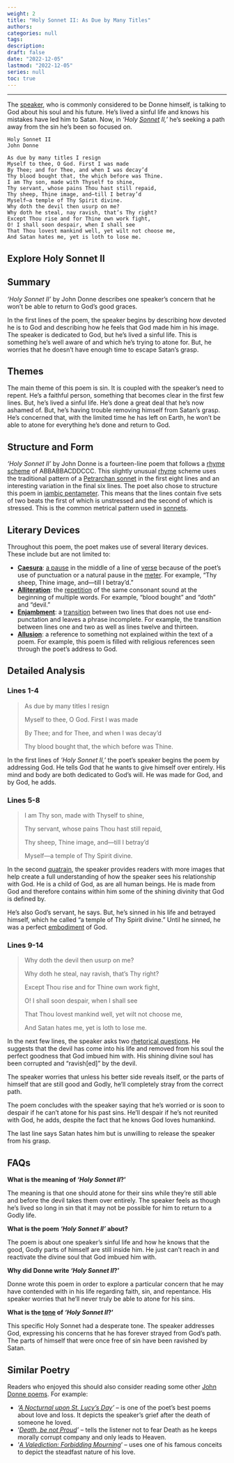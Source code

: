 ```yaml
---
weight: 2
title: "Holy Sonnet II: As Due by Many Titles"
authors:
categories: null
tags:
description: 
draft: false
date: "2022-12-05"
lastmod: "2022-12-05"
series: null
toc: true
---
```



<!--more-->
---


The [speaker](https://poemanalysis.com/diction/speaker-in-poetry/), who is commonly considered to be Donne himself, is talking to God about his soul and his future. He’s lived a sinful life and knows his mistakes have led him to Satan. Now, in *‘Holy [Sonnet](https://poemanalysis.com/poetic-form/sonnet/) II,’* he’s seeking a path away from the sin he’s been so focused on.

```
Holy Sonnet II
John Donne

As due by many titles I resign  
Myself to thee, O God. First I was made  
By Thee; and for Thee, and when I was decay’d  
Thy blood bought that, the which before was Thine.  
I am Thy son, made with Thyself to shine,  
Thy servant, whose pains Thou hast still repaid,  
Thy sheep, Thine image, and—till I betray’d  
Myself—a temple of Thy Spirit divine.  
Why doth the devil then usurp on me?  
Why doth he steal, nay ravish, that’s Thy right?  
Except Thou rise and for Thine own work fight,  
O! I shall soon despair, when I shall see  
That Thou lovest mankind well, yet wilt not choose me,  
And Satan hates me, yet is loth to lose me.
```

## Explore Holy Sonnet II

## Summary

*‘Holy Sonnet II’* by John Donne describes one speaker’s concern that he won’t be able to return to God’s good graces.

In the first lines of the poem, the speaker begins by describing how devoted he is to God and describing how he feels that God made him in his image. The speaker is dedicated to God, but he’s lived a sinful life. This is something he’s well aware of and which he’s trying to atone for. But, he worries that he doesn’t have enough time to escape Satan’s grasp.

## Themes

The main theme of this poem is sin. It is coupled with the speaker’s need to repent. He’s a faithful person, something that becomes clear in the first few lines. But, he’s lived a sinful life. He’s done a great deal that he’s now ashamed of. But, he’s having trouble removing himself from Satan’s grasp. He’s concerned that, with the limited time he has left on Earth, he won’t be able to atone for everything he’s done and return to God.

## Structure and Form

*‘Holy Sonnet II’* by John Donne is a fourteen-line poem that follows a [rhyme scheme](https://poemanalysis.com/definition/rhyme-scheme/) of ABBABBACDDCCC. This slightly unusual [rhyme](https://poemanalysis.com/literary-device/rhyme/) scheme uses the traditional pattern of a [Petrarchan sonnet](https://poemanalysis.com/poetic-form/petrarchan-sonnet/) in the first eight lines and an interesting variation in the final six lines. The poet also chose to structure this poem in [iambic pentameter](https://poemanalysis.com/poetic-meter/iambic-pentameter/). This means that the lines contain five sets of two beats the first of which is unstressed and the second of which is stressed. This is the common metrical pattern used in [sonnets](https://poemanalysis.com/poetic-form/sonnet/).

## Literary Devices

Throughout this poem, the poet makes use of several literary devices. These include but are not limited to:

- **[Caesura](https://poemanalysis.com/literary-device/caesura/)**: [a pause](https://poemanalysis.com/literary-device/caesura/) in the middle of a line of [verse](https://poemanalysis.com/definition/verse/) because of the poet’s use of punctuation or a natural pause in the [meter](https://poemanalysis.com/poetic-meter/meter/). For example, “Thy sheep, Thine image, and—till I betray’d.”
- **[Alliteration](https://poemanalysis.com/literary-device/alliteration/)**: the [repetition](https://poemanalysis.com/literary-device/repetition/) of the same consonant sound at the beginning of multiple words. For example, “blood bought” and “doth” and “devil.”
- **[Enjambment](https://poemanalysis.com/literary-device/enjambment/)**: a [transition](https://poemanalysis.com/literary-device/transition/) between two lines that does not use end-punctation and leaves a phrase incomplete. For example, the transition between lines one and two as well as lines twelve and thirteen.
- **[Allusion](https://poemanalysis.com/literary-device/allusion/)**: a reference to something not explained within the text of a poem. For example, this poem is filled with religious references seen through the poet’s address to God.

## Detailed Analysis

### Lines 1-4

> As due by many titles I resign
> 
> Myself to thee, O God. First I was made
> 
> By Thee; and for Thee, and when I was decay’d
> 
> Thy blood bought that, the which before was Thine.
> 

In the first lines of *‘Holy Sonnet II,’* the poet’s speaker begins the poem by addressing God. He tells God that he wants to give himself over entirely. His mind and body are both dedicated to God’s will. He was made for God, and by God, he adds.

### Lines 5-8

> I am Thy son, made with Thyself to shine,
> 
> Thy servant, whose pains Thou hast still repaid,
> 
> Thy sheep, Thine image, and—till I betray’d
> 
> Myself—a temple of Thy Spirit divine.
> 

In the second [quatrain](https://poemanalysis.com/poetic-form/quatrain/), the speaker provides readers with more images that help create a full understanding of how the speaker sees his relationship with God. He is a child of God, as are all human beings. He is made from God and therefore contains within him some of the shining divinity that God is defined by.

He’s also God’s servant, he says. But, he’s sinned in his life and betrayed himself, which he called “a temple of Thy Spirit divine.” Until he sinned, he was a perfect [embodiment](https://poemanalysis.com/literary-device/personification/) of God.

### Lines 9-14

> Why doth the devil then usurp on me?
> 
> Why doth he steal, nay ravish, that’s Thy right?
> 
> Except Thou rise and for Thine own work fight,
> 
> O! I shall soon despair, when I shall see
> 
> That Thou lovest mankind well, yet wilt not choose me,
> 
> And Satan hates me, yet is loth to lose me.
> 

In the next few lines, the speaker asks two [rhetorical questions](https://poemanalysis.com/literary-device/rhetorical-question/). He suggests that the devil has come into his life and removed from his soul the perfect goodness that God imbued him with. His shining divine soul has been corrupted and “ravish[ed]” by the devil.

The speaker worries that unless his better side reveals itself, or the parts of himself that are still good and Godly, he’ll completely stray from the correct path.

The poem concludes with the speaker saying that he’s worried or is soon to despair if he can’t atone for his past sins. He’ll despair if he’s not reunited with God, he adds, despite the fact that he knows God loves humankind.

The last line says Satan hates him but is unwilling to release the speaker from his grasp.

## FAQs

**What is the meaning of *‘Holy Sonnet II*?’**

The meaning is that one should atone for their sins while they’re still able and before the devil takes them over entirely. The speaker feels as though he’s lived so long in sin that it may not be possible for him to return to a Godly life.

**What is the poem *‘Holy Sonnet II’* about?**

The poem is about one speaker’s sinful life and how he knows that the good, Godly parts of himself are still inside him. He just can’t reach in and reactivate the divine soul that God imbued him with.

**Why did Donne write *‘Holy Sonnet II*?’**

Donne wrote this poem in order to explore a particular concern that he may have contended with in his life regarding faith, sin, and repentance. His speaker worries that he’ll never truly be able to atone for his sins.

**What is the [tone](https://poemanalysis.com/definition/tone/) of *‘Holy Sonnet II*?’**

This specific Holy Sonnet had a desperate tone. The speaker addresses God, expressing his concerns that he has forever strayed from God’s path. The parts of himself that were once free of sin have been ravished by Satan.

## Similar Poetry

Readers who enjoyed this should also consider reading some other [John Donne poems](https://poemanalysis.com/john-donne/). For example:

- *‘[A Nocturnal upon St. Lucy’s Day](https://poemanalysis.com/john-donne/a-nocturnal-upon-st-lucys-day/)’* – is one of the poet’s best poems about love and loss. It depicts the speaker’s grief after the death of someone he loved.
- ‘*[Death, be not Proud](https://poemanalysis.com/john-donne/death-be-not-proud-holy-sonnet-10/)’ –* tells the listener not to fear Death as he keeps morally corrupt company and only leads to Heaven.
- ‘*[A Valediction: Forbidding Mourning](https://poemanalysis.com/john-donne/a-valediction-forbidding-mourning/)*‘ – uses one of his famous conceits to depict the steadfast nature of his love.